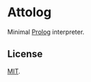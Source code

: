 # Attolog

Minimal [Prolog] interpreter.

## License

[MIT](LICENSE).

<!-- Links. -->

[prolog]: https://en.m.wikipedia.org/wiki/Prolog
